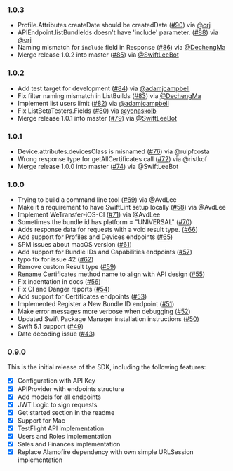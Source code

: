 ### 1.0.3
- Profile.Attributes createDate should be createdDate ([#90](https://github.com/AvdLee/appstoreconnect-swift-sdk/issues/90)) via [@orj](https://github.com/orj)
- APIEndpoint.listBundleIds doesn't have 'include' parameter. ([#88](https://github.com/AvdLee/appstoreconnect-swift-sdk/issues/88)) via [@orj](https://github.com/orj)
- Naming mismatch for `include` field in Response ([#86](https://github.com/AvdLee/appstoreconnect-swift-sdk/issues/86)) via [@DechengMa](https://github.com/DechengMa)
- Merge release 1.0.2 into master ([#85](https://github.com/AvdLee/appstoreconnect-swift-sdk/pull/85)) via [@SwiftLeeBot](https://github.com/SwiftLeeBot)

### 1.0.2
- Add test target for development ([#84](https://github.com/AvdLee/appstoreconnect-swift-sdk/pull/84)) via [@adamjcampbell](https://github.com/adamjcampbell)
- Fix filter naming mismatch in ListBuilds ([#83](https://github.com/AvdLee/appstoreconnect-swift-sdk/pull/83)) via [@DechengMa](https://github.com/DechengMa)
- Implement list users limit ([#82](https://github.com/AvdLee/appstoreconnect-swift-sdk/pull/82)) via [@adamjcampbell](https://github.com/adamjcampbell)
- Fix ListBetaTesters.Fields ([#80](https://github.com/AvdLee/appstoreconnect-swift-sdk/pull/80)) via [@yonaskolb](https://github.com/yonaskolb)
- Merge release 1.0.1 into master ([#79](https://github.com/AvdLee/appstoreconnect-swift-sdk/pull/79)) via [@SwiftLeeBot](https://github.com/SwiftLeeBot)

### 1.0.1
- Device.attributes.devicesClass is misnamed ([#76](https://github.com/AvdLee/appstoreconnect-swift-sdk/issues/76)) via @ruipfcosta
- Wrong response type for getAllCertificates call ([#72](https://github.com/AvdLee/appstoreconnect-swift-sdk/pull/72)) via @ristkof
- Merge release 1.0.0 into master ([#74](https://github.com/AvdLee/appstoreconnect-swift-sdk/pull/74)) via @SwiftLeeBot

### 1.0.0
- Trying to build a command line tool ([#69](https://github.com/AvdLee/appstoreconnect-swift-sdk/issues/69)) via @AvdLee
- Make it a requirement to have SwiftLint setup locally ([#58](https://github.com/AvdLee/appstoreconnect-swift-sdk/issues/58)) via @AvdLee
- Implement WeTransfer-iOS-CI ([#71](https://github.com/AvdLee/appstoreconnect-swift-sdk/issues/71)) via @AvdLee
- Sometimes the bundle id has platform = "UNIVERSAL" ([#70](https://github.com/AvdLee/appstoreconnect-swift-sdk/pull/70))
- Adds response data for requests with a void result type. ([#66](https://github.com/AvdLee/appstoreconnect-swift-sdk/pull/66))
- Add support for Profiles and Devices endpoints ([#65](https://github.com/AvdLee/appstoreconnect-swift-sdk/pull/65))
- SPM issues about macOS version ([#61](https://github.com/AvdLee/appstoreconnect-swift-sdk/issues/61))
- Add support for Bundle IDs and Capabilities endpoints ([#57](https://github.com/AvdLee/appstoreconnect-swift-sdk/pull/57))
- typo fix for issue 42 ([#62](https://github.com/AvdLee/appstoreconnect-swift-sdk/pull/62))
- Remove custom Result type ([#59](https://github.com/AvdLee/appstoreconnect-swift-sdk/pull/59))
- Rename Certificates method name to align with API design ([#55](https://github.com/AvdLee/appstoreconnect-swift-sdk/pull/55))
- Fix indentation in docs ([#56](https://github.com/AvdLee/appstoreconnect-swift-sdk/pull/56))
- Fix CI and Danger reports ([#54](https://github.com/AvdLee/appstoreconnect-swift-sdk/pull/54))
- Add support for Certificates endpoints ([#53](https://github.com/AvdLee/appstoreconnect-swift-sdk/pull/53))
- Implemented Register a New Bundle ID endpoint ([#51](https://github.com/AvdLee/appstoreconnect-swift-sdk/pull/51))
- Make error messages more verbose when debugging ([#52](https://github.com/AvdLee/appstoreconnect-swift-sdk/pull/52))
- Updated Swift Package Manager installation instructions ([#50](https://github.com/AvdLee/appstoreconnect-swift-sdk/pull/50))
- Swift 5.1 support ([#49](https://github.com/AvdLee/appstoreconnect-swift-sdk/pull/49))
- Date decoding issue ([#43](https://github.com/AvdLee/appstoreconnect-swift-sdk/issues/43))

### 0.9.0
This is the initial release of the SDK, including the following features:

- [x] Configuration with API Key
- [x] APIProvider with endpoints structure
- [x] Add models for all endpoints
- [x] JWT Logic to sign requests
- [x] Get started section in the readme
- [x] Support for Mac
- [x] TestFlight API implementation
- [x] Users and Roles implementation
- [x] Sales and Finances implementation
- [x] Replace Alamofire dependency with own simple URLSession implementation